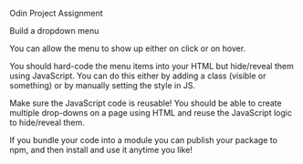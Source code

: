 Odin Project Assignment

Build a dropdown menu

You can allow the menu to show up either on click or on hover.

You should hard-code the menu items into your HTML but hide/reveal them using JavaScript. You can do this either by adding a class (visible or something) or by manually setting the style in JS.

Make sure the JavaScript code is reusable! You should be able to create multiple drop-downs on a page using HTML and reuse the JavaScript logic to hide/reveal them.

If you bundle your code into a module you can publish your package to npm, and then install and use it anytime you like! 